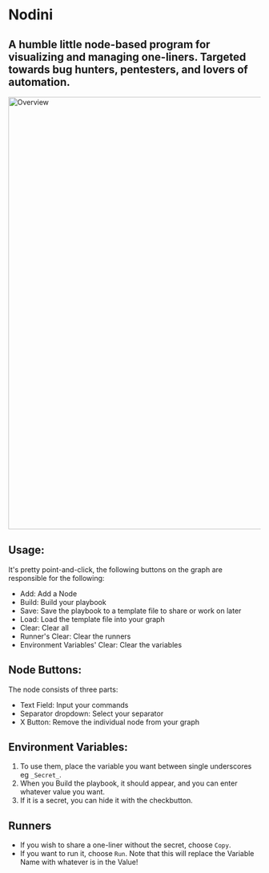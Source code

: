 # Nodini
A humble little node-based program for visualizing and managing one-liners. Targeted towards bug hunters, pentesters, and lovers of automation.
---
<img width="862" alt="Overview" src="https://github.com/GerhardBotha97/Nodini/assets/53526803/cd668ce4-8e83-480d-b0fa-766141653b06">


## Usage:
It's pretty point-and-click, the following buttons on the graph are responsible for the following:
- Add: Add a Node
- Build: Build your playbook
- Save: Save the playbook to a template file to share or work on later
- Load: Load the template file into your graph
- Clear: Clear all
- Runner's Clear: Clear the runners
- Environment Variables' Clear: Clear the variables


## Node Buttons:
  The node consists of three parts:
- Text Field: Input your commands
- Separator dropdown: Select your separator
- X Button: Remove the individual node from your graph


## Environment Variables:
  1. To use them, place the variable you want between single underscores eg `_Secret_`.
  2. When you Build the playbook, it should appear, and you can enter whatever value you want.
  3. If it is a secret, you can hide it with the checkbutton.


## Runners
- If you wish to share a one-liner without the secret, choose `Copy`.
- If you want to run it, choose `Run`. Note that this will replace the Variable Name with whatever is in the Value!
